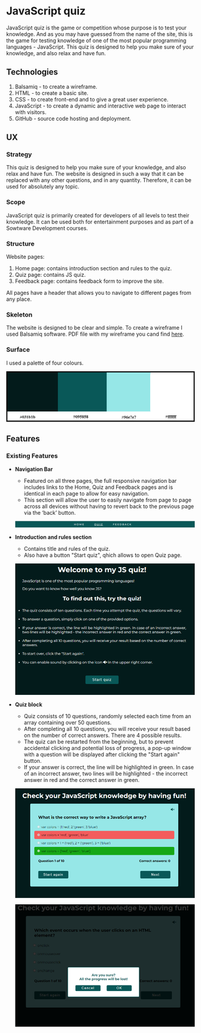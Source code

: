 # JavaScript quiz

JavaScript quiz is the game or competition whose purpose is to test your knowledge. And as you may have guessed from the name of the site, this is the game for testing knowledge of one of the most popular programming languages - JavaScript.
This quiz is designed to help you make sure of your knowledge, and also relax and have fun.

## Technologies

1. Balsamiq - to create a wireframe.
2. HTML - to create a basic site.
3. CSS - to create front-end and to give a great user experience.
4. JavaScript - to create a dynamic and interactive web page to interact with visitors.
5. GitHub - source code hosting and deployment.

## UX

### Strategy

This quiz is designed to help you make sure of your knowledge, and also relax and have fun. The website is designed in such a way that it can be replaced with any other questions, and in any quantity. Therefore, it can be used for absolutely any topic.

### Scope

JavaScript quiz is primarily created for developers of all levels to test their knowledge. It can be used both for entertainment purposes and as part of a Sowtware Development courses.

### Structure

Website pages:

1. Home page: contains introduction section and rules to the quiz.
2. Quiz page: contains JS quiz.
3. Feedback page: contains feedback form to improve the site.

All pages have a header that allows you to navigate to different pages from any place.

### Skeleton

The website is designed to be clear and simple. To create a wireframe I used Balsamiq software. PDF file with my wireframe you cand find [here](readme_images/wireframe_js_quiz.pdf).

### Surface

I used a palette of four colours.

![Palette](readme_images/Colour_palette.png)

## Features

### Existing Features

- **Navigation Bar**

  - Featured on all three pages, the full responsive navigation bar includes links to the Home, Quiz and Feedback pages and is identical in each page to allow for easy navigation.
  - This section will allow the user to easily navigate from page to page across all devices without having to revert back to the previous page via the ‘back’ button.

  ![Nav Bar](readme_images/Nav_bar.png)

- **Introduction and rules section**

  - Contains title and rules of the quiz.
  - Also have a button "Start quiz", qhich allows to open Quiz page.

  ![Introduction and rules](readme_images/Home.png)

- **Quiz block**

  - Quiz consists of 10 questions, randomly selected each time from an array containing over 50 questions.
  - After completing all 10 questions, you will receive your result based on the number of correct answers. There are 4 possible results.
  - The quiz can be restarted from the beginning, but to prevent accidental clicking and potential loss of progress, a pop-up window with a question will be displayed after clicking the "Start again" button.
  - If your answer is correct, the line will be highlighted in green. In case of an incorrect answer, two lines will be highlighted - the incorrect answer in red and the correct answer in green.

  ![Quiz](readme_images/quiz.png)

  ![Pop-up](/readme_images/pop-up_start_again.png)
